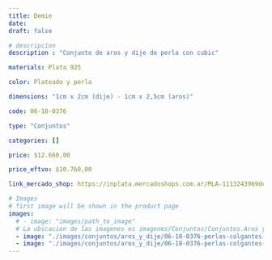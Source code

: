 ```yaml
---
title: Demie
date: 
draft: false

# descripcion
description : "Conjunto de aros y dije de perla con cubic"

materials: Plata 925

color: Plateado y perla

dimensions: "1cm x 2cm (dije) - 1cm x 2,5cm (aros)"

code: 06-18-0376

type: "Conjuntos"

categories: []

price: $12.660,00

price_eftvo: $10.760,00

link_mercado_shop: https://inplata.mercadoshops.com.ar/MLA-1113243969demie-_JM

# Images
# first image will be shown in the product page
images:
  # - image: "images/path_to_image"
  # La ubicacion de las imagenes es imagenes/Conjuntos/Conjuntos.Aros y Dije/06-18-0376-demie
  - image: "./images/conjuntos/aros_y_dije/06-18-0376-perlas-colgantes-con-cubic_a.JPG"
  - image: "./images/conjuntos/aros_y_dije/06-18-0376-perlas-colgantes-con-cubic_b.JPG"
---
```


